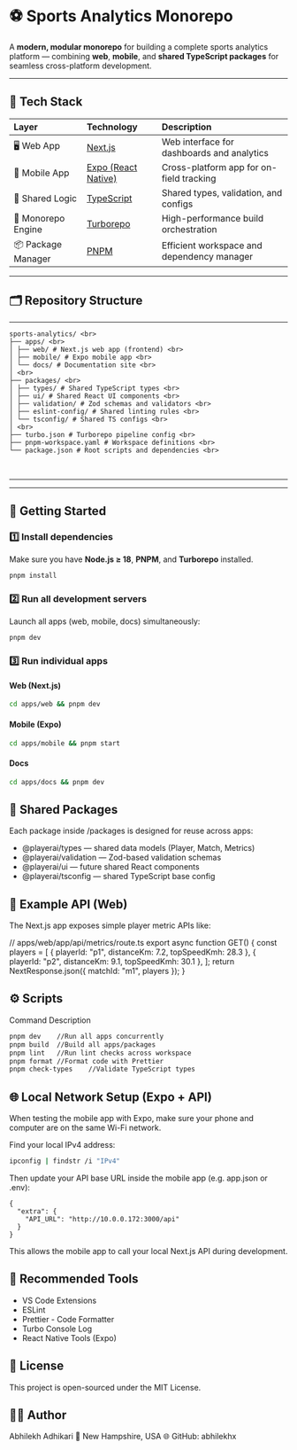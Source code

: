 # ⚽️ Sports Analytics Monorepo

A **modern, modular monorepo** for building a complete sports analytics platform — combining **web**, **mobile**, and **shared TypeScript packages** for seamless cross-platform development.

---

## 🚀 Tech Stack

| Layer | Technology | Description |
|:------|:------------|:-------------|
| 🖥️ Web App | [Next.js](https://nextjs.org/) | Web interface for dashboards and analytics |
| 📱 Mobile App | [Expo (React Native)](https://expo.dev/) | Cross-platform app for on-field tracking |
| 🧠 Shared Logic | [TypeScript](https://www.typescriptlang.org/) | Shared types, validation, and configs |
| 🧩 Monorepo Engine | [Turborepo](https://turbo.build/repo) | High-performance build orchestration |
| 📦 Package Manager | [PNPM](https://pnpm.io/) | Efficient workspace and dependency manager |

---

## 🗂️ Repository Structure

---
```
sports-analytics/ <br>
├── apps/ <br>
│ ├── web/ # Next.js web app (frontend) <br>
│ ├── mobile/ # Expo mobile app <br>
│ └── docs/ # Documentation site <br>
│ <br>
├── packages/ <br>
│ ├── types/ # Shared TypeScript types <br>
│ ├── ui/ # Shared React UI components <br>
│ ├── validation/ # Zod schemas and validators <br>
│ ├── eslint-config/ # Shared linting rules <br>
│ └── tsconfig/ # Shared TS configs <br>
│ <br>
├── turbo.json # Turborepo pipeline config <br>
├── pnpm-workspace.yaml # Workspace definitions <br>
└── package.json # Root scripts and dependencies <br>
```
 <br>
 
---


---

## 🧠 Getting Started

### 1️⃣ Install dependencies

Make sure you have **Node.js ≥ 18**, **PNPM**, and **Turborepo** installed.

```bash
pnpm install
```

### 2️⃣ Run all development servers

Launch all apps (web, mobile, docs) simultaneously:

```bash
pnpm dev
```

### 3️⃣ Run individual apps
#### Web (Next.js)
```bash
cd apps/web && pnpm dev
```

#### Mobile (Expo)
```bash
cd apps/mobile && pnpm start
```

#### Docs
```bash
cd apps/docs && pnpm dev
```


## 🧩 Shared Packages

Each package inside /packages is designed for reuse across apps:

- @playerai/types — shared data models (Player, Match, Metrics)
- @playerai/validation — Zod-based validation schemas
- @playerai/ui — future shared React components
- @playerai/tsconfig — shared TypeScript base config

## 🧪 Example API (Web)

The Next.js app exposes simple player metric APIs like:

// apps/web/app/api/metrics/route.ts
export async function GET() {
  const players = [
    { playerId: "p1", distanceKm: 7.2, topSpeedKmh: 28.3 },
    { playerId: "p2", distanceKm: 9.1, topSpeedKmh: 30.1 },
  ];
  return NextResponse.json({ matchId: "m1", players });
}

## ⚙️ Scripts

Command	Description

``` bash
pnpm dev	//Run all apps concurrently
pnpm build	//Build all apps/packages
pnpm lint	//Run lint checks across workspace
pnpm format	//Format code with Prettier
pnpm check-types	//Validate TypeScript types
```
## 🌐 Local Network Setup (Expo + API)

When testing the mobile app with Expo, make sure your phone and computer are on the same Wi-Fi network.

Find your local IPv4 address:
```bash
ipconfig | findstr /i "IPv4"
```

Then update your API base URL inside the mobile app (e.g. app.json or .env):
```
{
  "extra": {
    "API_URL": "http://10.0.0.172:3000/api"
  }
}
```

This allows the mobile app to call your local Next.js API during development.

## 🧰 Recommended Tools

- VS Code Extensions
- ESLint
- Prettier - Code Formatter
- Turbo Console Log
- React Native Tools (Expo)

## 🧾 License

This project is open-sourced under the MIT License.

## 👨‍💻 Author

Abhilekh Adhikari
📍 New Hampshire, USA
🌐 GitHub: abhilekhx




















